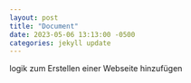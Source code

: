 ```yaml
---
layout: post
title: "Document"
date: 2023-05-06 13:13:00 -0500
categories: jekyll update
---
```


logik zum Erstellen einer Webseite hinzufügen  
